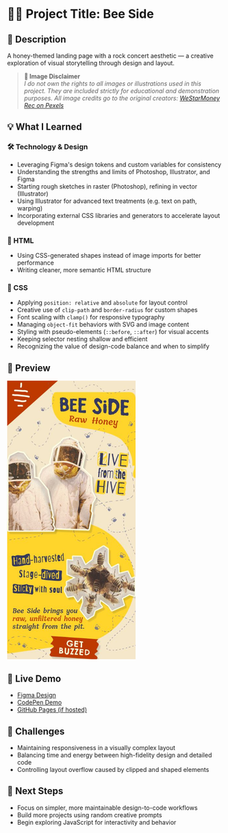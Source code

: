 # 🐝🍯 Project Title: Bee Side

## 📄 Description

A honey-themed landing page with a rock concert aesthetic — a creative exploration of visual storytelling through design and layout.

> **📸 Image Disclaimer**  
> *I do not own the rights to all images or illustrations used in this project. They are included strictly for educational and demonstration purposes. All image credits go to the original creators: [WeStarMoney Rec on Pexels](https://www.pexels.com/@westarmoney)*

## 💡 What I Learned

### 🛠️ Technology & Design

- Leveraging Figma's design tokens and custom variables for consistency  
- Understanding the strengths and limits of Photoshop, Illustrator, and Figma  
- Starting rough sketches in raster (Photoshop), refining in vector (Illustrator)  
- Using Illustrator for advanced text treatments (e.g. text on path, warping)  
- Incorporating external CSS libraries and generators to accelerate layout development

### 🧱 HTML

- Using CSS-generated shapes instead of image imports for better performance  
- Writing cleaner, more semantic HTML structure  

### 🎨 CSS

- Applying `position: relative` and `absolute` for layout control  
- Creative use of `clip-path` and `border-radius` for custom shapes  
- Font scaling with `clamp()` for responsive typography  
- Managing `object-fit` behaviors with SVG and image content  
- Styling with pseudo-elements (`::before`, `::after`) for visual accents  
- Keeping selector nesting shallow and efficient  
- Recognizing the value of design-code balance and when to simplify

## 📸 Preview

<img src="./WIPs/Honey_layout.jpeg" alt="Layout Preview" width="300"/>

## 🔗 Live Demo

- [Figma Design](https://www.figma.com/design/wxIlIEUMimOsJGlVPh7zXS/Bee-Side?m=auto&t=6PYGkzoQlVAESRJ9-1)  
- [CodePen Demo](https://your-codepen-link)  
- [GitHub Pages (if hosted)](https://your-github-pages-link)

## 🚧 Challenges

- Maintaining responsiveness in a visually complex layout  
- Balancing time and energy between high-fidelity design and detailed code  
- Controlling layout overflow caused by clipped and shaped elements

## 🧠 Next Steps

- Focus on simpler, more maintainable design-to-code workflows  
- Build more projects using random creative prompts  
- Begin exploring JavaScript for interactivity and behavior
